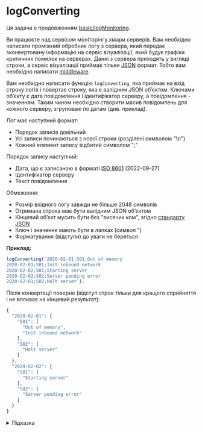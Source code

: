 # logConverting

Ця задача є продовженням [basic/logMonitoring](js-track/basic/logMonitoring).

Ви працюєте над сервісом моніторінгу хмари серверів. Вам необхідно написати проміжний обробник логу з сервера, який передає зконвертовану інформацію на сервіс візуалізації, який будує графіки критичних помилок на серверах. Данні з сервера приходять у вигляді строки, а сервіс візуалізації приймає тільки [JSON](https://uk.wikipedia.org/wiki/JSON) формат. Тобто вам необхідно написати [middleware](https://uk.wikipedia.org/wiki/%D0%9F%D1%80%D0%BE%D0%BC%D1%96%D0%B6%D0%BD%D0%B5_%D0%BF%D1%80%D0%BE%D0%B3%D1%80%D0%B0%D0%BC%D0%BD%D0%B5_%D0%B7%D0%B0%D0%B1%D0%B5%D0%B7%D0%BF%D0%B5%D1%87%D0%B5%D0%BD%D0%BD%D1%8F).

Вам необхідно написати функцію `logConverting`, яка приймає на вхід строку логів і повертає строку, яка є валідним JSON обʼєктом. Ключами обʼєкту є дата повідомлення і ідентифікатор серверу, а повідомлення - значенням. Таким чином необхідно створити масив повідомлень для кожного серверу, згруповані по датам (див. приклад).

Лог має наступний формат:

- Порядок записів довільний
- Усі записи починаються з нової строки (розділені символом "\n")
- Кожний елемент запису відбитий символом ";"

Порядок запису наступний:

- Дата, що є записаною в форматі [ISO 8601](https://developer.mozilla.org/en-US/docs/Web/JavaScript/Reference/Global_Objects/Date/toISOString) (2022-09-27)
- Ідентифікатор серверу
- Текст повідомлення

Обмеження:

- Розмір вхідного логу завжди не більше 2048 символів
- Отримана строка має бути валідним JSON обʼєктом
- Кінцевий обʼєкт мусить бути без "висячих ком", згідно [стандарту JSON](https://www.json.org/json-uk.html)
- Ключ і значення мають бути в лапках (символ ")
- Форматування (відступи) до уваги не береться

**Приклад:**

```js
logConverting(`2020-02-01;S01;Out of memory
2020-02-01;S01;Init inbound network
2020-02-02;S01;Starting server
2020-02-02;S02;Server pending error
2020-02-01;S02;Halt server`);
```

Після конвертації поверне (відступ строк тільки для кращого сприйняття і не впливає на кінцевий результат):

```js
{
  "2020-02-01": {
    "S01": [
      "Out of memory",
      "Init inbound network"
    ],
    "S02": [
      "Halt server"
    ]
  },
  "2020-02-02": {
    "S01": [
      "Starting server"
    ],
    "S02": [
      "Server pending error"
    ]
  }
}
```

<details>
  <summary>Підказка</summary>

---

  Найпростішим способом вирішення цієї задачі є використання вбудованого обʼєкту [JSON](https://developer.mozilla.org/en-US/docs/Learn/JavaScript/Objects/JSON), а саме метода [JSON.stringify](https://developer.mozilla.org/en-US/docs/Web/JavaScript/Reference/Global_Objects/JSON/stringify)

  ## Алгоритм дій

  1. Розібрати строку на масив
  1. Кожний запис розділити на 3 елементи, згідно умови
  1. Для кожної дати перевірити, чи зустрічалась вона раніше і, або створити новий запис, або доповняти попередній
  1. Для кожного ідентифікатору сервера зробити аналогічну перевірку
  1. Додати повідомлення запису в якості значення
  1. Повторити цикл для всіх записів
  1. Повернути отриману строку

</details>
